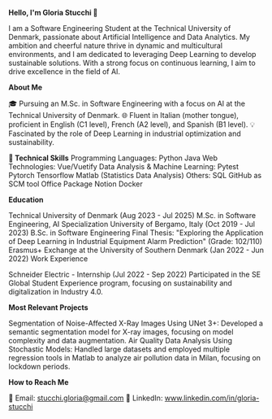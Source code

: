 **Hello, I'm Gloria Stucchi 👋**

I am a Software Engineering Student at the Technical University of Denmark, passionate about Artificial Intelligence and Data Analytics. My ambition and cheerful nature thrive in dynamic and multicultural environments, and I am dedicated to leveraging Deep Learning to develop sustainable solutions. With a strong focus on continuous learning, I aim to drive excellence in the field of AI.

**About Me**

🎓 Pursuing an M.Sc. in Software Engineering with a focus on AI at the Technical University of Denmark.
🌐 Fluent in Italian (mother tongue), proficient in English (C1 level), French (A2 level), and Spanish (B1 level).
💡 Fascinated by the role of Deep Learning in industrial optimization and sustainability.


**🚀 Technical Skills**
Programming Languages:
Python
Java
Web Technologies:
Vue/Vuetify
Data Analysis & Machine Learning:
Pytest
Pytorch
Tensorflow
Matlab (Statistics Data Analysis)
Others:
SQL
GitHub as SCM tool
Office Package
Notion
Docker


**Education**

Technical University of Denmark (Aug 2023 - Jul 2025)
M.Sc. in Software Engineering, AI Specialization
University of Bergamo, Italy (Oct 2019 - Jul 2023)
B.Sc. in Software Engineering
Final Thesis: "Exploring the Application of Deep Learning in Industrial Equipment Alarm Prediction" (Grade: 102/110)
Erasmus+ Exchange at the University of Southern Denmark (Jan 2022 - Jun 2022)
Work Experience

Schneider Electric - Internship (Jul 2022 - Sep 2022)
Participated in the SE Global Student Experience program, focusing on sustainability and digitalization in Industry 4.0.


**Most Relevant Projects**

Segmentation of Noise-Affected X-Ray Images Using UNet 3+:
Developed a semantic segmentation model for X-ray images, focusing on model complexity and data augmentation.
Air Quality Data Analysis Using Stochastic Models:
Handled large datasets and employed multiple regression tools in Matlab to analyze air pollution data in Milan, focusing on lockdown periods.


**How to Reach Me**

📧 Email: stucchi.gloria@gmail.com
🔗 LinkedIn: www.linkedin.com/in/gloria-stucchi
